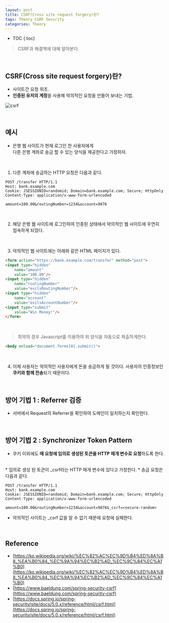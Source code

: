 ```yaml
---
layout: post
title: CSRF(Cross site request forgery)란?
tags: Theory CSRF Security
categories: Theory
---
```


* TOC
{:toc}  
> CSRF과 해결책에 대해 알아본다.
  
<br>  

## CSRF(Cross site request forgery)란?
* 사이트간 요청 위조.
* **인증된 유저의 계정**을 사용해 악의적인 요청을 만들어 보내는 기법.  

![csrf](https://user-images.githubusercontent.com/25604495/83403212-33f9e280-a443-11ea-8b1a-29ff85edfeef.png)
  

<br>  

## 예시
* 은행 웹 사이트가 현재 로그인 한 사용자에게<br>다른 은행 계좌로 송금 할 수 있는 양식을 제공한다고 가정하자.
  
<br>  

1) 다른 계좌에 송금하는 HTTP 요청은 다음과 같다.

```http
POST /transfer HTTP/1.1
Host: bank.example.com
Cookie: JSESSIONID=randomid; Domain=bank.example.com; Secure; HttpOnly
Content-Type: application/x-www-form-urlencoded

amount=100.00&routingNumber=1234&account=9876
```
  
<br>  

2) 해당 은행 웹 사이트에 로그인하여 인증된 상태에서 악의적인 웹 사이트에 우연히 접속하게 되었다.
  
<br>  

3) 악의적인 웹 사이트에는 아래와 같은 HTML 페이지가 있다.

```html
<form action="https://bank.example.com/transfer" method="post">
<input type="hidden"
	name="amount"
	value="100.00"/>
<input type="hidden"
	name="routingNumber"
	value="evilsRoutingNumber"/>
<input type="hidden"
	name="account"
	value="evilsAccountNumber"/>
<input type="submit"
	value="Win Money!"/>
</form>
```
  
<br>  

> 최악의 경우 Javascript를 이용하여 위 양식을 자동으로 제출하게한다.

```html
<body onload="document.forms[0].submit()">
```
  
<br>  

4) 이제 사용자는 악의적인 사용자에게 돈을 송금하게 될 것이다. 사용자의 인증정보인 **쿠키와 함께 전송**되기 때문이다.


<br>  

## 방어 기법 1 : Referrer 검증
* 서버에서 Request의 Referrer을 확인하여 도메인이 일치하는지 확인한다.


<br>  


## 방어 기법 2 : Synchronizer Token Pattern
* 쿠키 이외에도 **매 요청에 임의로 생성된 토큰을 HTTP 매개 변수로 요청**하도록 한다.  
<br>  
* 임의로 생성 된 토큰이 _csrf라는 HTTP 매개 변수에 있다고 가정한다.
* 송금 요청은 다음과 같다.

```http
POST /transfer HTTP/1.1
Host: bank.example.com
Cookie: JSESSIONID=randomid; Domain=bank.example.com; Secure; HttpOnly
Content-Type: application/x-www-form-urlencoded

amount=100.00&routingNumber=1234&account=9876&_csrf=<secure-random>
```

* 악의적인 사이트는 _csrf 값을 알 수 없기 때문에 요청에 실패한다.


<br>  

## Reference  
* [https://ko.wikipedia.org/wiki/%EC%82%AC%EC%9D%B4%ED%8A%B8_%EA%B0%84_%EC%9A%94%EC%B2%AD_%EC%9C%84%EC%A1%B0](https://ko.wikipedia.org/wiki/%EC%82%AC%EC%9D%B4%ED%8A%B8_%EA%B0%84_%EC%9A%94%EC%B2%AD_%EC%9C%84%EC%A1%B0)  
* [https://www.baeldung.com/spring-security-csrf](https://www.baeldung.com/spring-security-csrf)  
* [https://docs.spring.io/spring-security/site/docs/5.0.x/reference/html/csrf.html](https://docs.spring.io/spring-security/site/docs/5.0.x/reference/html/csrf.html)  